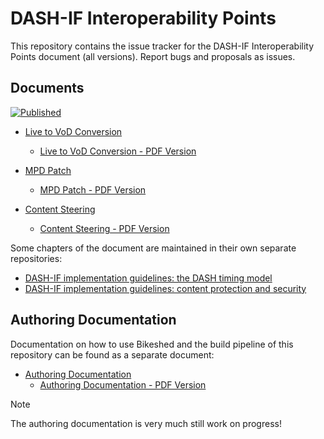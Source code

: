 # DASH-IF Interoperability Points

This repository contains the issue tracker for the DASH-IF Interoperability Points document (all versions). Report bugs
and proposals as issues.

## Documents

[![Published](https://github.com/Dash-Industry-Forum/DASH-IF-IOP/actions/workflows/publish-bikeshed.yml/badge.svg)](https://github.com/Dash-Industry-Forum/DASH-IF-IOP/actions/workflows/publish-bikeshed.yml)

* [Live to VoD Conversion](https://dashif.org/DASH-IF-IOP/live2vod/)
  - [Live to VoD Conversion - PDF Version](https://dashif.org/DASH-IF-IOP/live2vod/live2vod.pdf)

* [MPD Patch](https://dashif.org/DASH-IF-IOP/mpd-patch/)
  - [MPD Patch - PDF Version](https://dashif.org/DASH-IF-IOP/mpd-patch/mpd-patch.pdf)

* [Content Steering](https://dashif.org/DASH-IF-IOP/content-steering/)
  - [Content Steering - PDF Version](https://dashif.org/DASH-IF-IOP/content-steering/content-steering.pdf)

Some chapters of the document are maintained in their own separate repositories:

* [DASH-IF implementation guidelines: the DASH timing model](https://github.com/Dash-Industry-Forum/Guidelines-TimingModel)
* [DASH-IF implementation guidelines: content protection and security](https://github.com/Dash-Industry-Forum/Guidelines-Security)

## Authoring Documentation

Documentation on how to use Bikeshed and the build pipeline of this repository can be found as a separate document:

* [Authoring Documentation](https://dashif.org/DASH-IF-IOP/authoring/)
  - [Authoring Documentation - PDF Version](https://dashif.org/DASH-IF-IOP/authoring/authoring.pdf)

> [!NOTE]
> The authoring documentation is very much still work on progress!
